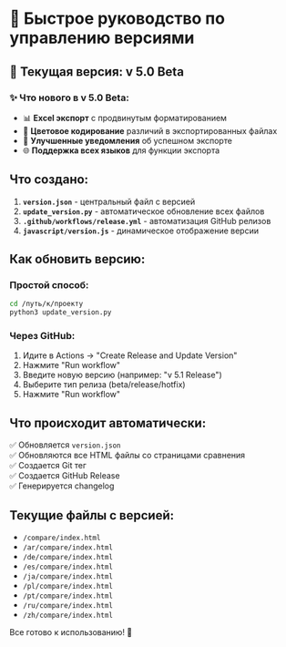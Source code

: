 # 🚀 Быстрое руководство по управлению версиями

## 🎉 Текущая версия: v 5.0 Beta

### ✨ Что нового в v 5.0 Beta:
- 📊 **Excel экспорт** с продвинутым форматированием
- 🎨 **Цветовое кодирование** различий в экспортированных файлах
- 🔧 **Улучшенные уведомления** об успешном экспорте
- 🌐 **Поддержка всех языков** для функции экспорта

## Что создано:

1. **`version.json`** - центральный файл с версией
2. **`update_version.py`** - автоматическое обновление всех файлов
3. **`.github/workflows/release.yml`** - автоматизация GitHub релизов
4. **`javascript/version.js`** - динамическое отображение версии

## Как обновить версию:

### Простой способ:
```bash
cd /путь/к/проекту
python3 update_version.py
```

### Через GitHub:
1. Идите в Actions → "Create Release and Update Version"
2. Нажмите "Run workflow"  
3. Введите новую версию (например: "v 5.1 Release")
4. Выберите тип релиза (beta/release/hotfix)
5. Нажмите "Run workflow"

## Что происходит автоматически:

✅ Обновляется `version.json`  
✅ Обновляются все HTML файлы со страницами сравнения  
✅ Создается Git тег  
✅ Создается GitHub Release  
✅ Генерируется changelog  

## Текущие файлы с версией:

- `/compare/index.html`
- `/ar/compare/index.html`  
- `/de/compare/index.html`
- `/es/compare/index.html`
- `/ja/compare/index.html`
- `/pl/compare/index.html`
- `/pt/compare/index.html`
- `/ru/compare/index.html`
- `/zh/compare/index.html`

Все готово к использованию! 🎉
